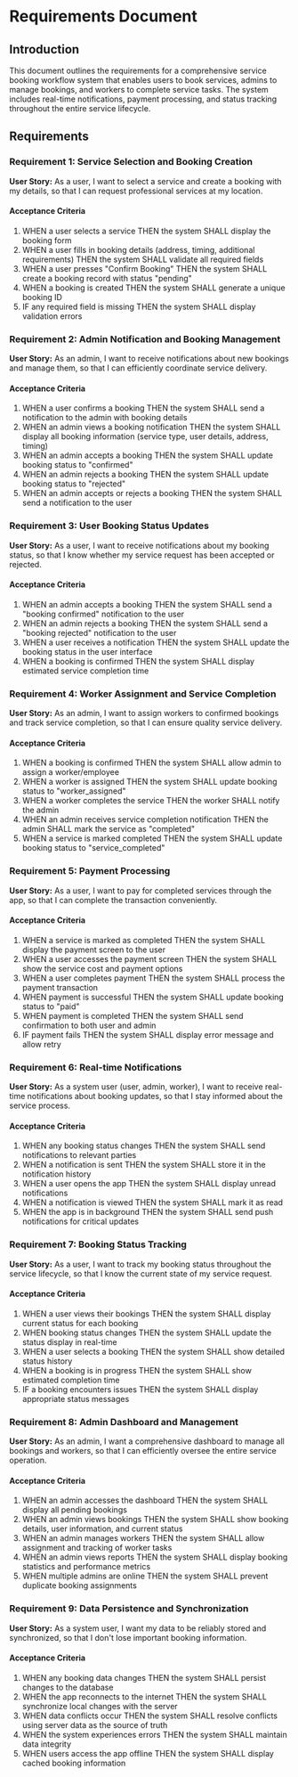 # Requirements Document

## Introduction

This document outlines the requirements for a comprehensive service booking workflow system that enables users to book services, admins to manage bookings, and workers to complete service tasks. The system includes real-time notifications, payment processing, and status tracking throughout the entire service lifecycle.

## Requirements

### Requirement 1: Service Selection and Booking Creation

**User Story:** As a user, I want to select a service and create a booking with my details, so that I can request professional services at my location.

#### Acceptance Criteria

1. WHEN a user selects a service THEN the system SHALL display the booking form
2. WHEN a user fills in booking details (address, timing, additional requirements) THEN the system SHALL validate all required fields
3. WHEN a user presses "Confirm Booking" THEN the system SHALL create a booking record with status "pending"
4. WHEN a booking is created THEN the system SHALL generate a unique booking ID
5. IF any required field is missing THEN the system SHALL display validation errors

### Requirement 2: Admin Notification and Booking Management

**User Story:** As an admin, I want to receive notifications about new bookings and manage them, so that I can efficiently coordinate service delivery.

#### Acceptance Criteria

1. WHEN a user confirms a booking THEN the system SHALL send a notification to the admin with booking details
2. WHEN an admin views a booking notification THEN the system SHALL display all booking information (service type, user details, address, timing)
3. WHEN an admin accepts a booking THEN the system SHALL update booking status to "confirmed"
4. WHEN an admin rejects a booking THEN the system SHALL update booking status to "rejected"
5. WHEN an admin accepts or rejects a booking THEN the system SHALL send a notification to the user

### Requirement 3: User Booking Status Updates

**User Story:** As a user, I want to receive notifications about my booking status, so that I know whether my service request has been accepted or rejected.

#### Acceptance Criteria

1. WHEN an admin accepts a booking THEN the system SHALL send a "booking confirmed" notification to the user
2. WHEN an admin rejects a booking THEN the system SHALL send a "booking rejected" notification to the user
3. WHEN a user receives a notification THEN the system SHALL update the booking status in the user interface
4. WHEN a booking is confirmed THEN the system SHALL display estimated service completion time

### Requirement 4: Worker Assignment and Service Completion

**User Story:** As an admin, I want to assign workers to confirmed bookings and track service completion, so that I can ensure quality service delivery.

#### Acceptance Criteria

1. WHEN a booking is confirmed THEN the system SHALL allow admin to assign a worker/employee
2. WHEN a worker is assigned THEN the system SHALL update booking status to "worker_assigned"
3. WHEN a worker completes the service THEN the worker SHALL notify the admin
4. WHEN an admin receives service completion notification THEN the admin SHALL mark the service as "completed"
5. WHEN a service is marked completed THEN the system SHALL update booking status to "service_completed"

### Requirement 5: Payment Processing

**User Story:** As a user, I want to pay for completed services through the app, so that I can complete the transaction conveniently.

#### Acceptance Criteria

1. WHEN a service is marked as completed THEN the system SHALL display the payment screen to the user
2. WHEN a user accesses the payment screen THEN the system SHALL show the service cost and payment options
3. WHEN a user completes payment THEN the system SHALL process the payment transaction
4. WHEN payment is successful THEN the system SHALL update booking status to "paid"
5. WHEN payment is completed THEN the system SHALL send confirmation to both user and admin
6. IF payment fails THEN the system SHALL display error message and allow retry

### Requirement 6: Real-time Notifications

**User Story:** As a system user (user, admin, worker), I want to receive real-time notifications about booking updates, so that I stay informed about the service process.

#### Acceptance Criteria

1. WHEN any booking status changes THEN the system SHALL send notifications to relevant parties
2. WHEN a notification is sent THEN the system SHALL store it in the notification history
3. WHEN a user opens the app THEN the system SHALL display unread notifications
4. WHEN a notification is viewed THEN the system SHALL mark it as read
5. WHEN the app is in background THEN the system SHALL send push notifications for critical updates

### Requirement 7: Booking Status Tracking

**User Story:** As a user, I want to track my booking status throughout the service lifecycle, so that I know the current state of my service request.

#### Acceptance Criteria

1. WHEN a user views their bookings THEN the system SHALL display current status for each booking
2. WHEN booking status changes THEN the system SHALL update the status display in real-time
3. WHEN a user selects a booking THEN the system SHALL show detailed status history
4. WHEN a booking is in progress THEN the system SHALL show estimated completion time
5. IF a booking encounters issues THEN the system SHALL display appropriate status messages

### Requirement 8: Admin Dashboard and Management

**User Story:** As an admin, I want a comprehensive dashboard to manage all bookings and workers, so that I can efficiently oversee the entire service operation.

#### Acceptance Criteria

1. WHEN an admin accesses the dashboard THEN the system SHALL display all pending bookings
2. WHEN an admin views bookings THEN the system SHALL show booking details, user information, and current status
3. WHEN an admin manages workers THEN the system SHALL allow assignment and tracking of worker tasks
4. WHEN an admin views reports THEN the system SHALL display booking statistics and performance metrics
5. WHEN multiple admins are online THEN the system SHALL prevent duplicate booking assignments

### Requirement 9: Data Persistence and Synchronization

**User Story:** As a system user, I want my data to be reliably stored and synchronized, so that I don't lose important booking information.

#### Acceptance Criteria

1. WHEN any booking data changes THEN the system SHALL persist changes to the database
2. WHEN the app reconnects to the internet THEN the system SHALL synchronize local changes with the server
3. WHEN data conflicts occur THEN the system SHALL resolve conflicts using server data as the source of truth
4. WHEN the system experiences errors THEN the system SHALL maintain data integrity
5. WHEN users access the app offline THEN the system SHALL display cached booking information